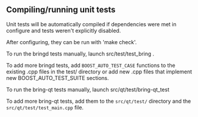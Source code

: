 Compiling/running unit tests
------------------------------------

Unit tests will be automatically compiled if dependencies were met in configure
and tests weren't explicitly disabled.

After configuring, they can be run with 'make check'.

To run the bringd tests manually, launch src/test/test_bring .

To add more bringd tests, add `BOOST_AUTO_TEST_CASE` functions to the existing
.cpp files in the test/ directory or add new .cpp files that
implement new BOOST_AUTO_TEST_SUITE sections.

To run the bring-qt tests manually, launch src/qt/test/bring-qt_test

To add more bring-qt tests, add them to the `src/qt/test/` directory and
the `src/qt/test/test_main.cpp` file.
